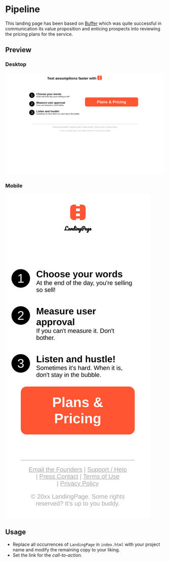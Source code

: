 # Pipeline

This landing page has been based on [Buffer][buffer-wayback] which was quite
successful in communication its value proposition and enticing prospects into
reviewing the pricing plans for the service.

[buffer-wayback]: https://web.archive.org/web/20101023092658/http://bufferapp.com/

## Preview

### Desktop

![Large preview in which the header contains some extra text which is meant to clearly explain in a short one-liner what value the service adds. The value propositions and call to action are horizontally aligned.](preview-large.png)

### Mobile

![Mobile preview in which the header is less verbose than the desktop layout and the header is followed by the propositions and call to action.](preview-small.png)

## Usage

- Replace all occurrences of `LandingPage` in `index.html` with your project
  name and modify the remaining copy to your liking.
- Set the link for the _call-to-action_.
